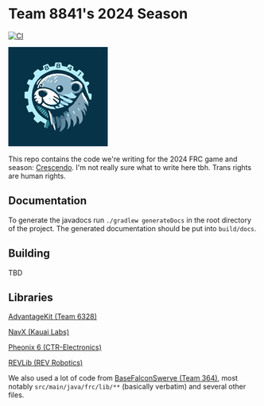 # Team 8841's 2024 Season

[![CI](https://github.com/Team-8841/FRC-2024/actions/workflows/main.yml/badge.svg)](https://github.com/Team-8841/FRC-2024/actions/workflows/main.yml)

![Team logo](./team_logo.jpg)

This repo contains the code we're writing for the 2024 FRC game and season: [Crescendo](https://www.firstinspires.org/robotics/frc/game-and-season). I'm not really sure what to write here tbh. Trans rights are human rights.

## Documentation

To generate the javadocs run `./gradlew generateDocs` in the root directory of the project. The generated documentation should be put into `build/docs`.

## Building

TBD

## Libraries

[AdvantageKit (Team 6328)](https://github.com/Mechanical-Advantage/AdvantageKit)

[NavX (Kauai Labs)](https://pdocs.kauailabs.com/navx-mxp/software/)

[Pheonix 6 (CTR-Electronics)](https://pro.docs.ctr-electronics.com/en/latest/index.html)

[REVLib (REV Robotics)](https://www.revrobotics.com/software/)

We also used a lot of code from [BaseFalconSwerve (Team 364)](https://github.com/Team364/BaseFalconSwerve/), most notably `src/main/java/frc/lib/**` (basically verbatim) and several other files.
